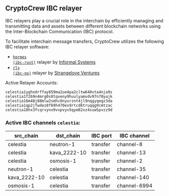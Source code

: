 ## CryptoCrew IBC relayer
IBC relayers play a crucial role in the interchain by efficiently managing and transmitting data and assets between different blockchain networks using the Inter-Blockchain Communication (IBC) protocol.

To facilitate interchain message transfers, CryptoCrew utilizes the following IBC relayer software: 
- <a href="https://github.com/informalsystems/hermes"><code>hermes (ibc-rust)</code></a> relayer by [Informal Systems](https://github.com/informalsystems)
- <a href="https://github.com/cosmos/relayer"><code>rly (ibc-go)</code></a> relayer by [Strangelove Ventures](https://github.com/strangelove-ventures)

Active Relayer Accounts:
```
celestia1yghndrffay859ma2ue4pa2cltw640vta4nja9s
celestia1f269n4mrg0s8tqveny9huulyamvdv97n70yajk
celestia16m48j88mlw2smhc8nyurznt4jl9nqgyqegz3da
celestia1qp2jfwdez8f69h470ex9rtcd6truqqg9cmtzac
celestia18hx3fcqrvynx9vvpvyv5qym82xz4suw5pvzz9d
```

### Active IBC channels `celestia`:
| src_chain | dst_chain | IBC port | IBC channel |
| --------------- | --------------- | ------------ | ------------------- |
| celestia | neutron-1 | transfer | channel-8 |
| celestia | kava_2222-10 | transfer | channel-13 |
| celestia | osmosis-1 | transfer | channel-2 |
| neutron-1 | celestia | transfer | channel-35 |
| kava_2222-10 | celestia | transfer | channel-140 |
| osmosis-1 | celestia | transfer | channel-6994 |